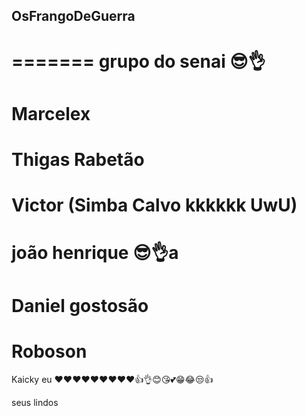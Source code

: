 ## OsFrangoDeGuerra
=======
grupo do senai 😎👌
=======
Marcelex
=======
Thigas Rabetão
=======
Victor (Simba Calvo kkkkkk UwU)
=======
joão henrique 😎👌a
=======
Daniel gostosão
=======
Roboson
=======
Kaicky eu ❤️❤️❤️❤️❤️❤️❤️❤️❤️👍👌😊😘💕😁😂😒👍

seus lindos